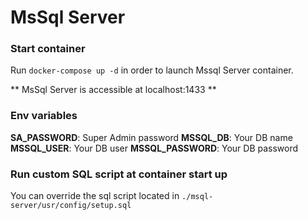 # MsSql Server

### Start container
Run ``docker-compose up -d`` in order to launch Mssql Server container.

** MsSql Server is accessible at localhost:1433 **
### Env variables

**SA_PASSWORD**: Super Admin password
**MSSQL_DB**: Your DB name
**MSSQL_USER**: Your DB user
**MSSQL_PASSWORD**: Your DB password

### Run custom SQL script at container start up

You can override the sql script located in ``./msql-server/usr/config/setup.sql``
